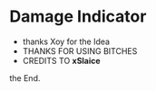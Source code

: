 # Damage Indicator 

- thanks Xoy for the Idea
- THANKS FOR USING BITCHES
- CREDITS TO <b>xSlaice</b>


the End.
